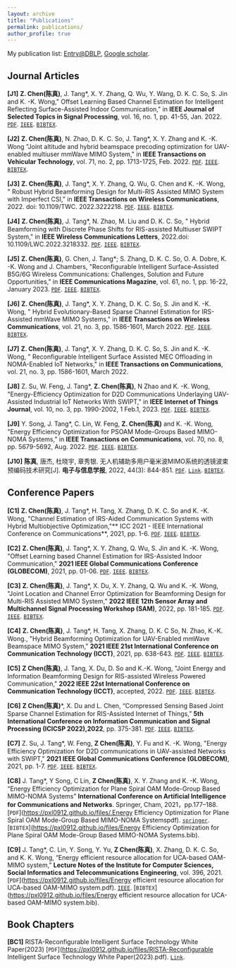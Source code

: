 ```yaml
---
layout: archive
title: "Publications"
permalink: publications/
author_profile: true
---
```

My publication list: <a href="https://dblp.org/pid/11/1266-10.html"> Entry@DBLP</a>, <a href="https://0-scholar-google-com.brum.beds.ac.uk/citations?hl=fr&user=9noX9qoAAAAJ">Google scholar</a>.

Journal Articles
----------
**[J1]** **Z. Chen(陈真)**, J. Tang*, X. Y. Zhang, Q. Wu, Y. Wang, D. K. C. So, S. Jin and K. -K. Wong," Offset Learning Based Channel Estimation for Intelligent Reflecting Surface-Assisted Indoor Communication," in **IEEE Journal of Selected Topics in Signal Processing**, vol. 16, no. 1, pp. 41-55, Jan. 2022. 
[`PDF`](https://baile035.github.io/chenz_CV/files/Offset_Learning_Based_Channel_Estimation_for_Intelligent_Reflecting_Surface-Assisted_Indoor_Communication.pdf).
[`IEEE`](https://ieeexplore.ieee.org/document/9622178).
[`BIBTEX`](https://baile035.github.io/chenz_CV/files/Offset_Learning_Based_Channel_Estimation_for_Intelligent_Reflecting_Surface-Assisted_Indoor_Communication.bib).




**[J2]** **Z. Chen(陈真)**, N. Zhao, D. K. C. So, J. Tang*, X. Y. Zhang and K. -K. Wong "Joint altitude and hybrid beamspace precoding optimization for UAV-enabled multiuser mmWave MIMO System," in **IEEE Transactions on Vehicular Technology**, vol. 71, no. 2, pp. 1713-1725, Feb. 2022.
[`PDF`](https://baile035.github.io/chenz_CV/files/Joint_Altitude_and_Hybrid_Beamspace_Precoding_Optimization_for_UAV-Enabled_Multiuser_mmWave_MIMO_System.pdf).
[`IEEE`](https://ieeexplore.ieee.org/document/9648018).
[`BIBTEX`](https://baile035.github.io/chenz_CV/files/Offset_Learning_Based_Channel_Estimation_for_Intelligent_Reflecting_Surface-Assisted_Indoor_Communication.bib).

**[J3]** **Z. Chen(陈真)**, J. Tang*, X. Y. Zhang, Q. Wu, G. Chen and K. -K. Wong, " Robust Hybrid Beamforming Design for Multi-RIS Assisted MIMO System with Imperfect CSI," in **IEEE Transactions on Wireless Communications**, 2022. doi: 10.1109/TWC. 2022.3222218.
[`PDF`](https://baile035.github.io/chenz_CV/files/Robust_Hybrid_Beamforming_Design_for_Multi-RIS_Assisted_MIMO_System_with_Imperfect_CSI.pdf).
[`IEEE`](https://ieeexplore.ieee.org/document/9957104).
[`BIBTEX`](https://baile035.github.io/chenz_CV/files/Robust_Hybrid_Beamforming_Design_for_Multi-RIS_Assisted_MIMO_System_with_Imperfect_CSI.bib).

**[J4]** **Z. Chen(陈真)**, J. Tang*, N. Zhao, M. Liu and D. K. C. So, " Hybrid Beamforming with Discrete Phase Shifts for RIS-assisted Multiuser SWIPT System," in **IEEE Wireless Communications Letters**, 2022.doi: 10.1109/LWC.2022.3218332.
[`PDF`](https://baile035.github.io/chenz_CV/files/Hybrid_Beamforming_With_Discrete_Phase_Shifts_for_RIS-Assisted_Multiuser_SWIPT_System.pdf).
[`IEEE`](https://ieeexplore.ieee.org/document/9957104).
[`BIBTEX`](https://baile035.github.io/chenz_CV/files/Hybrid_Beamforming_With_Discrete_Phase_Shifts_for_RIS-Assisted_Multiuser_SWIPT_System.bib).

**[J5]** **Z. Chen(陈真)**, G. Chen, J. Tang*; S. Zhang, D. K. C. So, O. A. Dobre, K. -K. Wong and J. Chambers, "Reconfigurable Intelligent Surface-Assisted B5G/6G Wireless Communications: Challenges, Solution and Future Opportunities," in **IEEE Communications Magazine**, vol. 61, no. 1, pp. 16-22, January 2023.
[`PDF`](https://baile035.github.io/chenz_CV/files/Reconfigurable-Intelligent-Surface-Assisted_B5G_6G_Wireless_Communications_Challenges_Solution_and_Future_Opportunities.pdf).
[`IEEE`](https://ieeexplore.ieee.org/document/9903378/).
[`BIBTEX`](https://baile035.github.io/chenz_CV/files/Reconfigurable-Intelligent-Surface-Assisted_B5G_6G_Wireless_Communications_Challenges_Solution_and_Future_Opportunities.bib).


**[J6]** **Z. Chen(陈真)**, J. Tang*, X. Y. Zhang, D. K. C. So, S. Jin and K. -K. Wong, " Hybrid Evolutionary-Based Sparse Channel Estimation for IRS-Assisted mmWave MIMO Systems," in **IEEE Transactions on Wireless Communications**, vol. 21, no. 3, pp. 1586-1601, March 2022.
[`PDF`](https://baile035.github.io/chenz_CV/files/Hybrid_Evolutionary-Based_Sparse_Channel_Estimation_for_IRS-Assisted_mmWave_MIMO_Systems.pdf).
[`IEEE`](https://ieeexplore.ieee.org/abstract/document/9521836/).
[`BIBTEX`](https://baile035.github.io/chenz_CV/files/Hybrid_Evolutionary-Based_Sparse_Channel_Estimation_for_IRS-Assisted_mmWave_MIMO_Systems.bib).

**[J7]** **Z. Chen(陈真)**, J. Tang*, X. Y. Zhang, D. K. C. So, S. Jin and K. -K. Wong, " Reconfigurable Intelligent Surface Assisted MEC Offloading in NOMA-Enabled IoT Networks," in **IEEE Transactions on Communications**, vol. 21, no. 3, pp. 1586-1601, March 2022.



**[J8]** Z. Su, W. Feng, J. Tang*, **Z. Chen(陈真)**, N Zhao and K. -K. Wong, "Energy-Efficiency Optimization for D2D Communications Underlaying UAV-Assisted Industrial IoT Networks With SWIPT," in **IEEE Internet of Things Journal**, vol. 10, no. 3, pp. 1990-2002, 1 Feb.1, 2023.
[`PDF`](https://baile035.github.io/chenz_CV/files/Energy-Efficiency_Optimization_for_D2D_Communications_Underlaying_UAV-Assisted_Industrial_IoT_Networks_With_SWIPT.pdf).
[`IEEE`](https://ieeexplore.ieee.org/document/9676698).
[`BIBTEX`](https://baile035.github.io/chenz_CV/files/Energy-Efficiency_Optimization_for_D2D_Communications_Underlaying_UAV-Assisted_Industrial_IoT_Networks_With_SWIPT.bib).


**[J9]** Y. Song, J. Tang*, C. Lin, W. Feng, **Z. Chen(陈真)** and K. -K. Wong, "Energy Efficiency Optimization for PSOAM Mode-Groups Based MIMO-NOMA Systems," in **IEEE Transactions on Communications**, vol. 70, no. 8, pp. 5679-5692, Aug. 2022.
[`PDF`](https://baile035.github.io/chenz_CV/files/Energy_Efficiency_Optimization_for_PSOAM_Mode-Groups_Based_MIMO-NOMA_Systems.pdf).
[`IEEE`](https://ieeexplore.ieee.org/document/9791313).
[`BIBTEX`](https://baile035.github.io/chenz_CV/files/Energy_Efficiency_Optimization_for_PSOAM_Mode-Groups_Based_MIMO-NOMA_Systems.bib).

**[J10]** **陈真**, 唐杰, 杜晓宇, 章秀银. 无人机辅助多用户毫米波MIMO系统的透镜波束预编码技术研究[J]. **电子与信息学报**, 2022, 44(3): 844-851.
[`PDF`](https://baile035.github.io/chenz_CV/files/无人机辅助多用户毫米波MIMO系统的透镜波束预编码技术研究.pdf).
[`Link`](https://jeit.ac.cn/cn/article/doi/10.11999/JEIT211194?viewType=HTML).
[`BIBTEX`](https://baile035.github.io/chenz_CV/files/无人机辅助多用户毫米波MIMO系统的透镜波束预编码技术研究.bib).


<!--
**[J10]** 田霖, 苏智杰, 冯婉媚, **陈真**, 唐杰, 周恩丞. 面向多无人机携能网络的轨迹与资源规划算法[J]. **西安电子科技大学学报**,2021,48(06):115-122.
[`PDF`](https://baile035.github.io/chenz_CV/files/
面向多无人机携能网络的轨迹与资源规划算法.pdf).
[`Link`](https://journal.xidian.edu.cn/xdxb/CN/10.19665/j.issn1001-2400.2021.06.014).
[`BIBTEX`](https://baile035.github.io/chenz_CV/files/面向多无人机携能网络的轨迹与资源规划算法.bib).


**[J11]** 王瑜新, 章秀银, 徐汗青, 唐杰, **陈真**. 6G需求、愿景与应用场景探讨[J]. **电子技术应用**,2021,47(3):1-4,17.
[`PDF`](https://pxl0912.github.io/files/6G需求、愿景与应用场景探讨.pdf).
[`IEEE`](https://xueshu.baidu.com/usercenter/paper/show?paperid=1d7c0gr0w93t0gy06e5a0cw0gn711748).
[`BIBTEX`](https://pxl0912.github.io/files/6G需求、愿景与应用场景探讨.bib).
-->


Conference Papers
---
**[C1]** **Z. Chen(陈真)**, J. Tang*, H. Tang, X. Zhang, D. K. C. So and K. -K. Wong, "Channel Estimation of IRS-Aided Communication Systems with Hybrid Multiobjective Optimization,"** ICC 2021 - IEEE International Conference on Communications**, 2021, pp. 1-6.
[`PDF`](https://pxl0912.github.io/files/Channel_Estimation_of_IRS-Aided_Communication_Systems_with_Hybrid_Multiobjective_Optimization.pdf).
[`IEEE`](https://ieeexplore.ieee.org/document/9500433).
[`BIBTEX`](https://pxl0912.github.io/files/Channel_Estimation_of_IRS-Aided_Communication_Systems_with_Hybrid_Multiobjective_Optimization.bib).

**[C2]** **Z. Chen(陈真)**, J. Tang*, X. Y. Zhang, Q. Wu, S. Jin and K. -K. Wong, "Offset Learning based Channel Estimation for IRS-Assisted Indoor Communication," **2021 IEEE Global Communications Conference (GLOBECOM)**, 2021, pp. 01-06.
[`PDF`](https://pxl0912.github.io/files/Offset_Learning_based_Channel_Estimation_for_IRS-Assisted_Indoor_Communication.pdf).
[`IEEE`](https://ieeexplore.ieee.org/document/9685156).
[`BIBTEX`](https://pxl0912.github.io/files/Offset_Learning_based_Channel_Estimation_for_IRS-Assisted_Indoor_Communication.bib).


**[C3]** **Z. Chen(陈真)**, J. Tang*, X. Du, X. Y. Zhang, Q. Wu and K. -K. Wong, "Joint Location and Channel Error Optimization for Beamforming Design for Multi-RIS Assisted MIMO System," **2022 IEEE 12th Sensor Array and Multichannel Signal Processing Workshop (SAM)**, 2022, pp. 181-185.
[`PDF`](https://pxl0912.github.io/files/Joint_Location_and_Channel_Error_Optimization_for_Beamforming_Design_for_Multi-RIS_Assisted_MIMO_System.pdf).
[`IEEE`](https://ieeexplore.ieee.org/document/9827813).
[`BIBTEX`](https://pxl0912.github.io/files/Joint_Location_and_Channel_Error_Optimization_for_Beamforming_Design_for_Multi-RIS_Assisted_MIMO_System.bib).


**[C4]** **Z. Chen(陈真)**, J. Tang*, H. Tang, X. Zhang, D. K. C So, N. Zhao, K.-K. Wong., "Hybrid Beamforming Optimization for UAV-Enabled mmWave Beamspace MIMO System," **2021 IEEE 21st International Conference on Communication Technology (ICCT)**, 2021, pp. 638-643.
[`PDF`](https://pxl0912.github.io/files/Hybrid_Beamforming_Optimization_for_UAV-Enabled_mmWave_Beamspace_MIMO_System.pdf).
[`IEEE`](https://ieeexplore.ieee.org/document/9658041).
[`BIBTEX`](https://pxl0912.github.io/files/Hybrid_Beamforming_Optimization_for_UAV-Enabled_mmWave_Beamspace_MIMO_System.bib).

**[C5]** **Z Chen(陈真)**, J. Tang, X. Du, D. So and K.-K. Wong, "Joint Energy and Information Beamforming Design for RIS-assisted Wireless Powered Communication," **2022 IEEE 22st International Conference on Communication Technology (ICCT)**, accepted, 2022.
[`PDF`](https://pxl0912.github.io/files/Joint_Energy_and_Information_Beamforming_Design_for_RIS-assisted_Wireless_Powered_Communication.pdf).
[`IEEE`](https://ieeexplore.ieee.org/document/10073394).
[`BIBTEX`](https://pxl0912.github.io/files/Joint_Energy_and_Information_Beamforming_Design_for_RIS-assisted_Wireless_Powered_Communication.bib).

**[C6]** **Z Chen(陈真)***, X. Du and L. Chen, “Compressed Sensing Based Joint Sparse Channel Estimation for RIS-Assisted Internet of Things,” **5th International Conference on Information Communication and Signal Processing (ICICSP 2022),2022**, pp. 375-381.
[`PDF`](https://pxl0912.github.io/files/Compressed_Sensing_Based_Joint_Sparse_Channel_Estimation_for_RIS-Assisted_Internet_of_Things.pdf).
[`IEEE`](https://ieeexplore.ieee.org/document/10050699).
[`BIBTEX`](https://pxl0912.github.io/files/Compressed_Sensing_Based_Joint_Sparse_Channel_Estimation_for_RIS-Assisted_Internet_of_Things.bib).

**[C7]** Z. Su, J. Tang*, W. Feng, **Z Chen(陈真)**, Y. Fu and K. -K. Wong, "Energy Efficiency Optimization for D2D communications in UAV-assisted Networks with SWIPT," **2021 IEEE Global Communications Conference (GLOBECOM)**, 2021, pp. 1-7.
[`PDF`](https://pxl0912.github.io/files/Energy_Efficiency_Optimization_for_D2D_communications_in_UAV-assisted_Networks_with_SWIPT.pdf).
[`IEEE`](https://ieeexplore.ieee.org/document/9685800).
[`BIBTEX`](https://pxl0912.github.io/files/Energy_Efficiency_Optimization_for_D2D_communications_in_UAV-assisted_Networks_with_SWIPT.bib).

**[C8]** J. Tang*, Y Song, C Lin, **Z Chen(陈真)**, X. Y. Zhang and K. -K. Wong, “Energy Efficiency Optimization for Plane Spiral OAM Mode-Group Based MIMO-NOMA Systems” **International Conference on Artificial Intelligence for Communications and Networks**. Springer, Cham, 2021，pp.177–188.
[`PDF`](https://pxl0912.github.io/files/.Energy Efficiency Optimization for Plane Spiral OAM Mode-Group Based MIMO-NOMA Systemspdf).
[`springer`](https://link.springer.com/chapter/10.1007/978-3-030-90196-7_16).
[`BIBTEX`](https://pxl0912.github.io/files/Energy Efficiency Optimization for Plane Spiral OAM Mode-Group Based MIMO-NOMA Systems.bib).

**[C9]** J. Tang*, C. Lin, Y. Song, Y. Yu, **Z Chen(陈真)**, X. Zhang, D. K. C. So, and K. K. Wong, “Energy efficient resource allocation for UCA-based OAM-MIMO system,” **Lecture Notes of the Institute for Computer Sciences, Social Informatics and Telecommunications Engineering**, vol. 396, 2021.
[`PDF`](https://pxl0912.github.io/files/Energy efficient resource allocation for UCA-based OAM-MIMO system.pdf).
[`IEEE`](https://link.springer.com/chapter/10.1007/978-3-030-90196-7_17).
[`BIBTEX`](https://pxl0912.github.io/files/Energy efficient resource allocation for UCA-based OAM-MIMO system.bib).

Book Chapters
---------
**[BC1]** RISTA-Reconfigurable Intelligent Surface Technology White Paper(2023)
[`PDF`](https://pxl0912.github.io/files/RISTA-Reconfigurable Intelligent Surface Technology White Paper(2023).pdf).
[`Link`](http://www.risalliance.com/cn/riswp2023.html).



<!--
按钮
[`PDF`](https://pxl0912.github.io/files/.pdf).
[`Link`]().
[`BIBTEX`](https://pxl0912.github.io/files/.bib).
-->

<!--
<span style="color:red;">Best PhD Consortium Award</span>
-->
